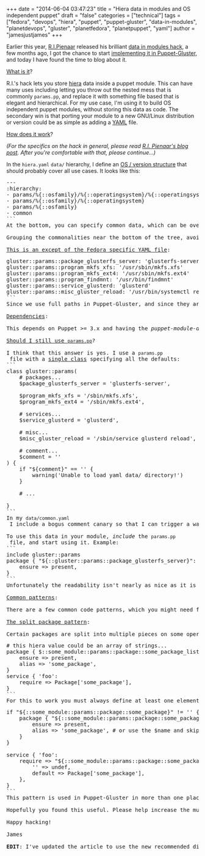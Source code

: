 +++
date = "2014-06-04 03:47:23"
title = "Hiera data in modules and OS independent puppet"
draft = "false"
categories = ["technical"]
tags = ["fedora", "devops", "hiera", "puppet", "puppet-gluster", "data-in-modules", "planetdevops", "gluster", "planetfedora", "planetpuppet", "yaml"]
author = "jamesjustjames"
+++

Earlier this year, <a href="https://github.com/ripienaar">R.I.Pienaar</a> released his brilliant <a href="https://github.com/ripienaar/puppet-module-data/">data in modules hack</a>, a few months ago, I got the chance to start <a href="https://github.com/purpleidea/puppet-gluster/commit/32fdb618625f011b7d7387428520441a91321e0e">implementing it in Puppet-Gluster</a>, and today I have found the time to blog about it.

<span style="text-decoration:underline;">What is it</span>?

R.I.'s hack lets you store <a href="https://github.com/puppetlabs/hiera">hiera</a> data inside a puppet module. This can have many uses including letting you throw out the nested mess that is commonly <code>params.pp</code>, and replace it with something file based that is elegant and hierarchical. For my use case, I'm using it to build OS independent puppet modules, without storing this data as code. The secondary win is that porting your module to a new GNU/Linux distribution or version could be as simple as adding a <a href="https://en.wikipedia.org/wiki/YAML">YAML</a> file.

<span style="text-decoration:underline;">How does it work</span>?

<em>(For the specifics on the hack in general, please read <a href="http://www.devco.net/archives/2013/12/08/better-puppet-modules-using-hiera-data.php">R.I. Pienaar's blog post</a>. After you're comfortable with that, please continue...)</em>

In the <code>hiera.yaml</code> <code>data/</code> hierarchy, I define an <a href="https://github.com/purpleidea/puppet-gluster/blob/master/data/hiera.yaml">OS / version structure</a> that should probably cover all use cases. It looks like this:
<pre id="LC7" class="line"><span class="nn">---
</span><span class="l-Scalar-Plain">:hierarchy</span><span class="p-Indicator">:
-</span> <span class="l-Scalar-Plain">params/%{::osfamily}/%{::operatingsystem}/%{::operatingsystemrelease}
</span><span class="p-Indicator">-</span> <span class="l-Scalar-Plain">params/%{::osfamily}/%{::operatingsystem}
</span><span class="p-Indicator">-</span> <span class="l-Scalar-Plain">params/%{::osfamily}
</span><span class="p-Indicator">-</span> <span class="l-Scalar-Plain">common</span>
```
At the bottom, you can specify common data, which can be overridden by <a href="http://futurist.se/gldt/wp-content/uploads/12.10/gldt1210.svg">OS family</a> specific data (think <a href="http://upload.wikimedia.org/wikipedia/commons/9/97/RedHatFamilyTree1210.svg">RedHat "like"</a> vs. <a href="https://upload.wikimedia.org/wikipedia/commons/6/69/DebianFamilyTree1210.svg">Debian "like"</a>), which can be overridden with operating system specific data (think CentOS vs. Fedora), which can finally be overridden with operating system version specific data (think RHEL6 vs. RHEL7).

Grouping the commonalities near the bottom of the tree, avoids duplication, and makes it possible to support new OS versions with fewer changes. It would be especially cool if someone could write a script to refactor commonalities downwards, and to refactor new uniqueness upwards.

<a href="https://github.com/purpleidea/puppet-gluster/blob/master/data/tree/RedHat/Fedora.yaml#L1">This is an except of the Fedora specific YAML file</a>:
<pre id="LC18" class="line"><span class="l-Scalar-Plain">gluster::params::package_glusterfs_server: 'glusterfs-server'
gluster::params::program_mkfs_xfs</span><span class="p-Indicator">:</span> <span class="s">'/usr/sbin/mkfs.xfs'
</span><span class="l-Scalar-Plain">gluster::params::program_mkfs_ext4</span><span class="p-Indicator">:</span> <span class="s">'/usr/sbin/mkfs.ext4'
</span><span class="l-Scalar-Plain">gluster::params::program_findmnt</span><span class="p-Indicator">:</span> <span class="s">'/usr/bin/findmnt'
gluster::params::service_glusterd: 'glusterd'
</span><span class="l-Scalar-Plain">gluster::params::misc_gluster_reload</span><span class="p-Indicator">:</span> <span class="s">'/usr/bin/systemctl </span><span class="s">reload </span><span class="s">glusterd'</span>
```
Since we use full paths in Puppet-Gluster, and since they are uniquely different in Fedora (no more: <code>/bin</code>) it's nice to specify them all here. The added advantage is that you can easily drop in different versions of these utilities if you want to test a patched release without having to edit your system utilities. In addition, you'll see that the OS specific RPM package name and service names are in here too. On a Debian system, they are usually different.

<span style="text-decoration:underline;">Dependencies</span>:

This depends on Puppet >= 3.x and having the <em>puppet-module-data</em> module included. <a href="https://github.com/purpleidea/puppet-gluster/blob/32fdb618625f011b7d7387428520441a91321e0e/.gitmodules#L22">I do so for integration with vagrant like so.</a>

<span style="text-decoration:underline;">Should I still use <code>params.pp</code></span>?

I think that this answer is yes. I use a <code>params.pp</code> file with a <a href="https://github.com/purpleidea/puppet-gluster/blob/master/manifests/params.pp#L18">single class</a> specifying all the defaults:
```
class gluster::params(
    # packages...
    $package_glusterfs_server = 'glusterfs-server',

    $program_mkfs_xfs = '/sbin/mkfs.xfs',
    $program_mkfs_ext4 = '/sbin/mkfs.ext4',

    # services...
    $service_glusterd = 'glusterd',

    # misc...
    $misc_gluster_reload = '/sbin/service glusterd reload',

    # comment...
    $comment = ''
) {
    if "${comment}" == '' {
        warning('Unable to load yaml data/ directory!')
    }

    # ...

}
```
In my <code>data/common.yaml</code> I include a bogus comment canary so that I can trigger a warning if the <em>data in modules</em> module isn't working. This shouldn't be a <em>fail</em> as long as you want to allow backwards compatibility, otherwise it should be! The defaults I use correspond to the primary OS I hack and use this module with, which in this case is <em>CentOS 6.x</em>.

To use this data in your module, <em>include</em> the <code>params.pp</code> file, and start using it. Example:
```
<span class="kn">include</span> <span class="nc">gluster::params
</span><span class="nc">package</span> <span class="p">{</span> <span class="s2">"</span><span class="si">${::gluster::params::package_glusterfs_server}</span><span class="s2">"</span><span class="p">:
</span><span class="nt">    ensure</span> <span class="p">=></span> present,
}
```
Unfortunately the readability isn't nearly as nice as it is without this, however it's an essential evil, due to the puppet language limitations.

<span style="text-decoration:underline;">Common patterns</span>:

There are a few common code patterns, which you might need for this technique. The first few, I've already mentioned above. These are the <em>tree layout in hiera.yaml</em>, the <em>comment canary</em>, and the <em>params.pp defaults</em>. There's one more that you might find helpful...

<span style="text-decoration:underline;">The split package pattern</span>:

Certain packages are split into multiple pieces on some operating systems, and grouped together on others. This means there isn't always a one-to-one mapping between the data and the package type. For simple cases you can use a hiera array:
<pre class="line"># this hiera value could be an array of strings...
package { $::some_module::params::package::some_package_list:
    ensure =&gt; present,
    alias =&gt; 'some_package',
}
service { 'foo':
    require =&gt; Package['some_package'],
}
```
For this to work you must always define at least one element in the array. For more complex cases you might need to test for the secondary package in the split:
<pre class="line"><span class="kr">if</span> <span class="s2">"</span><span class="si">${::</span>some_module::params::package::some_package<span class="si">}</span><span class="s2">"</span> <span class="o">!=</span> <span class="s1">''</span> <span class="p">{
</span>    <span class="nc">package</span> <span class="p">{</span> <span class="s2">"</span><span class="si">${::</span>some_module::params::package::some_package<span class="si">}</span><span class="s2">":</span>
        ensure =&gt; present,
        alias =&gt; 'some_package', # or use the $name and skip this
    <span class="p">}
}

</span>service { 'foo':
    require =&gt; <span class="s2">"</span><span class="si">${::</span>some_module::params::package::some_package<span class="si">}</span><span class="s2">" ? {
        '' =&gt; undef,
        default =&gt; Package['some_package'],
    },
</span>}
```
This pattern is used in Puppet-Gluster in more than one place. It turns out that it's also useful when optional python packages get pulled into the system python. (<a href="https://github.com/purpleidea/puppet-gluster/commit/cae38f0e5e90134d997ea28b926c47ac6e7f8d6b">example</a>)

Hopefully you found this useful. Please help increase the multi-os aspect of <a href="/post/code/puppet-gluster/">Puppet-Gluster</a> by submitting patches to the YAML files, and by testing it on your favourite GNU/Linux distro!

Happy hacking!

James

<strong>EDIT</strong>: I've updated the article to use the new recommended directory naming convention of 'params' instead of 'tree'. <a href="https://github.com/purpleidea/puppet-gluster/commit/b9709099a6402b19b403200221b1537e23e38dd1">Example</a>.

